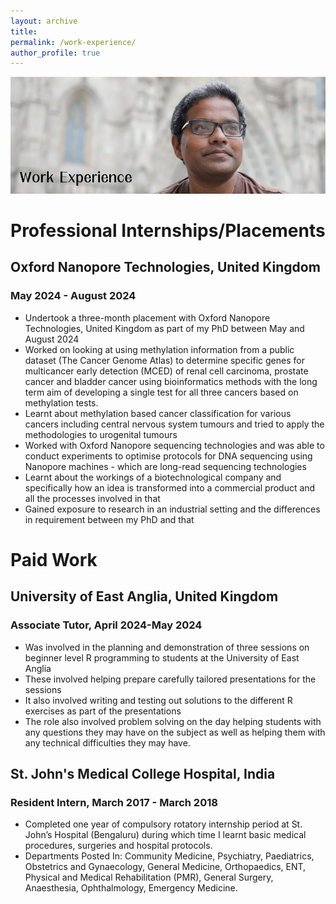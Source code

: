 ```yaml
---
layout: archive
title: 
permalink: /work-experience/
author_profile: true
---
```


![Work Experience](/images/work_header.png)

# Professional Internships/Placements

## Oxford Nanopore Technologies, United Kingdom
### May 2024 - August 2024

- Undertook a three-month placement with Oxford Nanopore Technologies, United Kingdom as part of my PhD between May and August 2024
- Worked on looking at using methylation information from a public dataset (The Cancer Genome Atlas) to determine specific genes for multicancer early detection (MCED) of renal cell carcinoma, prostate cancer and bladder cancer using bioinformatics methods with the long term aim of developing a single test for all three cancers based on methylation tests.
- Learnt about methylation based cancer classification for various cancers including central nervous system tumours and tried to apply the methodologies to urogenital tumours
- Worked with Oxford Nanopore sequencing technologies and was able to conduct experiments to optimise protocols for DNA sequencing using Nanopore machines - which are long-read sequencing technologies
- Learnt about the workings of a biotechnological company and specifically how an idea is transformed into a commercial product and all the processes involved in that
- Gained exposure to research in an industrial setting and the differences in requirement between my PhD and that


# Paid Work

## University of East Anglia, United Kingdom

### Associate Tutor, April 2024-May 2024

- Was involved in the planning and demonstration of three sessions on beginner level R programming to students at the University of East Anglia
- These involved helping prepare carefully tailored presentations for the sessions
- It also involved writing and testing out solutions to the different R exercises as part of the presentations
- The role also involved problem solving on the day helping students with any questions they may have on the subject as well as helping them with any technical difficulties they may have.
## St. John's Medical College Hospital, India
### Resident Intern, March 2017 - March 2018

- Completed one year of compulsory rotatory internship period at St. John’s Hospital (Bengaluru) during which time I learnt basic medical procedures, surgeries and hospital protocols.
- Departments Posted In: Community Medicine, Psychiatry, Paediatrics, Obstetrics and Gynaecology, General Medicine, Orthopaedics, ENT, Physical and Medical Rehabilitation (PMR), General Surgery, Anaesthesia, Ophthalmology, Emergency Medicine.
